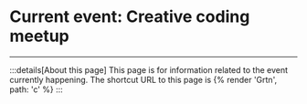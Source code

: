 # Current event: Creative coding meetup

---

:::details[About this page]
This page is for information related to the event currently happening. The shortcut URL to this page is {% render 'Grtn', path: 'c' %}
:::

